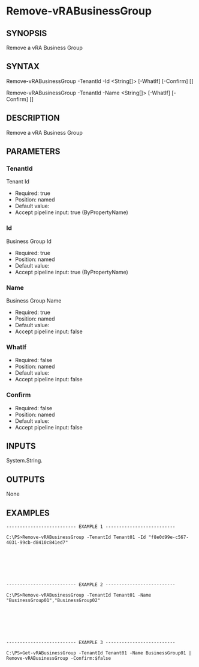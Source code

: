 # Remove-vRABusinessGroup

## SYNOPSIS
    
Remove a vRA Business Group

## SYNTAX
 Remove-vRABusinessGroup -TenantId <String> -Id <String[]> [-WhatIf] [-Confirm] [<CommonParameters>] Remove-vRABusinessGroup -TenantId <String> -Name <String[]> [-WhatIf] [-Confirm] [<CommonParameters>]    

## DESCRIPTION

Remove a vRA Business Group

## PARAMETERS


### TenantId

Tenant Id

* Required: true
* Position: named
* Default value: 
* Accept pipeline input: true (ByPropertyName)

### Id

Business Group Id

* Required: true
* Position: named
* Default value: 
* Accept pipeline input: true (ByPropertyName)

### Name

Business Group Name

* Required: true
* Position: named
* Default value: 
* Accept pipeline input: false

### WhatIf


* Required: false
* Position: named
* Default value: 
* Accept pipeline input: false

### Confirm


* Required: false
* Position: named
* Default value: 
* Accept pipeline input: false

## INPUTS

System.String.

## OUTPUTS

None

## EXAMPLES
```
-------------------------- EXAMPLE 1 --------------------------

C:\PS>Remove-vRABusinessGroup -TenantId Tenant01 -Id "f8e0d99e-c567-4031-99cb-d8410c841ed7"







-------------------------- EXAMPLE 2 --------------------------

C:\PS>Remove-vRABusinessGroup -TenantId Tenant01 -Name "BusinessGroup01","BusinessGroup02"







-------------------------- EXAMPLE 3 --------------------------

C:\PS>Get-vRABusinessGroup -TenantId Tenant01 -Name BusinessGroup01 | Remove-vRABusinessGroup -Confirm:$false
```

